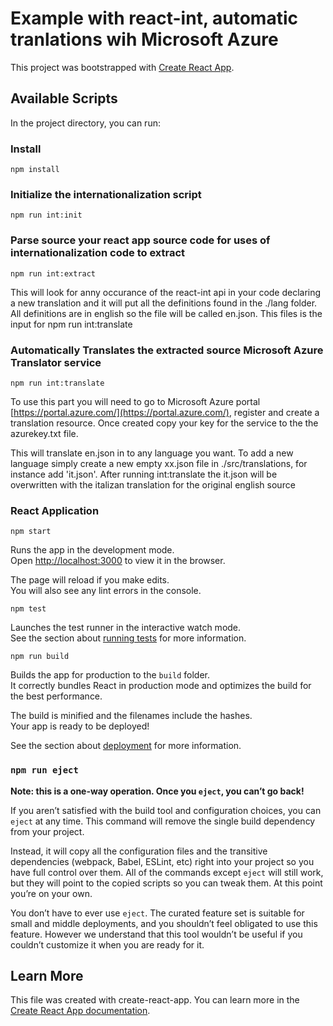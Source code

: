 # Example with react-int, automatic tranlations wih Microsoft Azure 

This project was bootstrapped with [Create React App](https://github.com/facebook/create-react-app).

## Available Scripts

In the project directory, you can run:

### Install
`npm install`

### Initialize the internationalization script
`npm run int:init`

### Parse source your react app source code for uses of internationalization code to extract
`npm run int:extract`

This will look for anny occurance of the react-int api in your code declaring a new translation and it will put all the definitions found in the ./lang folder. All definitions are in english so the file will be called en.json.   This files is the input for npm run int:translate

### Automatically Translates the extracted source Microsoft Azure Translator service
`npm run int:translate`

To use this part you will need to go to Microsoft Azure portal [https://portal.azure.com/](https://portal.azure.com/), 
register and create a translation resource. Once created copy your key for the service to the the azurekey.txt file.

This will translate en.json in to any language you want.  To add a new language simply create a new empty xx.json file in ./src/translations, for instance add 'it.json'.
After running int:translate  the it.json will be overwritten with the italizan translation for the original english source

### React Application
`npm start`

Runs the app in the development mode.\
Open [http://localhost:3000](http://localhost:3000) to view it in the browser.

The page will reload if you make edits.\
You will also see any lint errors in the console.

`npm test`

Launches the test runner in the interactive watch mode.\
See the section about [running tests](https://facebook.github.io/create-react-app/docs/running-tests) for more information.

`npm run build`

Builds the app for production to the `build` folder.\
It correctly bundles React in production mode and optimizes the build for the best performance.

The build is minified and the filenames include the hashes.\
Your app is ready to be deployed!

See the section about [deployment](https://facebook.github.io/create-react-app/docs/deployment) for more information.

### `npm run eject`

**Note: this is a one-way operation. Once you `eject`, you can’t go back!**

If you aren’t satisfied with the build tool and configuration choices, you can `eject` at any time. This command will remove the single build dependency from your project.

Instead, it will copy all the configuration files and the transitive dependencies (webpack, Babel, ESLint, etc) right into your project so you have full control over them. All of the commands except `eject` will still work, but they will point to the copied scripts so you can tweak them. At this point you’re on your own.

You don’t have to ever use `eject`. The curated feature set is suitable for small and middle deployments, and you shouldn’t feel obligated to use this feature. However we understand that this tool wouldn’t be useful if you couldn’t customize it when you are ready for it.

## Learn More
This file was created with create-react-app.
You can learn more in the [Create React App documentation](https://facebook.github.io/create-react-app/docs/getting-started).


